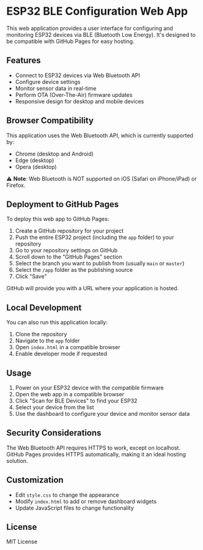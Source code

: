 # ESP32 BLE Configuration Web App

This web application provides a user interface for configuring and monitoring ESP32 devices via BLE (Bluetooth Low Energy). It's designed to be compatible with GitHub Pages for easy hosting.

## Features

- Connect to ESP32 devices via Web Bluetooth API
- Configure device settings
- Monitor sensor data in real-time
- Perform OTA (Over-The-Air) firmware updates
- Responsive design for desktop and mobile devices

## Browser Compatibility

This application uses the Web Bluetooth API, which is currently supported by:
- Chrome (desktop and Android)
- Edge (desktop)
- Opera (desktop)

⚠️ **Note**: Web Bluetooth is NOT supported on iOS (Safari on iPhone/iPad) or Firefox.

## Deployment to GitHub Pages

To deploy this web app to GitHub Pages:

1. Create a GitHub repository for your project
2. Push the entire ESP32 project (including the `app` folder) to your repository
3. Go to your repository settings on GitHub
4. Scroll down to the "GitHub Pages" section
5. Select the branch you want to publish from (usually `main` or `master`)
6. Select the `/app` folder as the publishing source
7. Click "Save"

GitHub will provide you with a URL where your application is hosted.

## Local Development

You can also run this application locally:

1. Clone the repository
2. Navigate to the `app` folder
3. Open `index.html` in a compatible browser
4. Enable developer mode if requested

## Usage

1. Power on your ESP32 device with the compatible firmware
2. Open the web app in a compatible browser
3. Click "Scan for BLE Devices" to find your ESP32
4. Select your device from the list
5. Use the dashboard to configure your device and monitor sensor data

## Security Considerations

The Web Bluetooth API requires HTTPS to work, except on localhost. GitHub Pages provides HTTPS automatically, making it an ideal hosting solution.

## Customization

- Edit `style.css` to change the appearance
- Modify `index.html` to add or remove dashboard widgets
- Update JavaScript files to change functionality

## License

MIT License